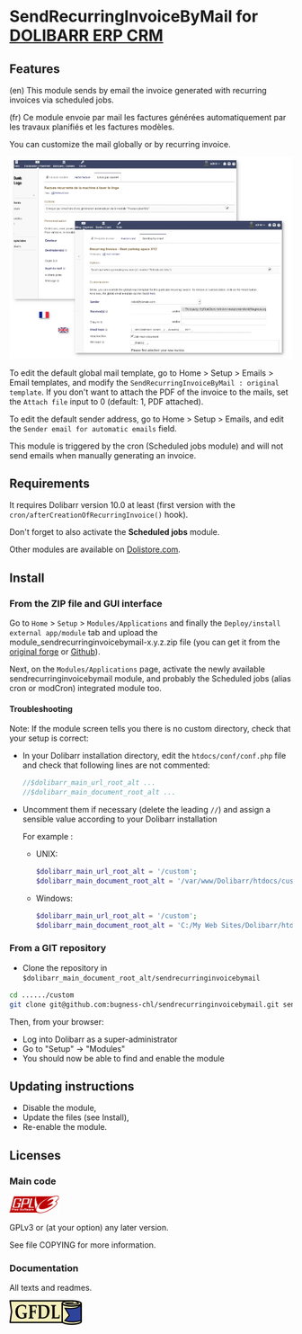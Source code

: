 # SendRecurringInvoiceByMail for <a href="https://www.dolibarr.org">DOLIBARR ERP CRM</a>

## Features

(en) This module sends by email the invoice generated with recurring invoices via scheduled jobs.

(fr) Ce module envoie par mail les factures générées automatiquement par les travaux planifiés et les factures modèles.

You can customize the mail globally or by recurring invoice.

![Screenshot n° 1](img/screenshot1.png?raw=true)

To edit the default global mail template, go to Home > Setup > Emails > Email templates, and modify the `SendRecurringInvoiceByMail : original template`. If you don't want to attach the PDF of the invoice to the mails, set the `Attach file` input to 0 (default: 1, PDF attached).

To edit the default sender address, go to Home > Setup > Emails, and edit the `Sender email for automatic emails` field.

This module is triggered by the cron (Scheduled jobs module) and will not send emails when manually generating an invoice.


## Requirements

It requires Dolibarr version 10.0 at least (first version with the `cron/afterCreationOfRecurringInvoice()` hook).

Don't forget to also activate the **Scheduled jobs** module.

Other modules are available on <a href="https://www.dolistore.com" target="_new">Dolistore.com</a>.


## Install

### From the ZIP file and GUI interface

Go to `Home` > `Setup` > `Modules/Applications` and finally the `Deploy/install external app/module` tab
and upload the module_sendrecurringinvoicebymail-x.y.z.zip file (you can get it from the
[original forge](https://code.bugness.org/Dolibarr/sendrecurringinvoicebymail/releases)
or [Github](https://github.com/bugness-chl/sendrecurringinvoicebymail/releases)).

Next, on the `Modules/Applications` page, activate the newly available sendrecurringinvoicebymail module,
and probably the Scheduled jobs (alias cron or modCron) integrated module too.


#### Troubleshooting

Note: If the module screen tells you there is no custom directory, check that your setup is correct: 

- In your Dolibarr installation directory, edit the ```htdocs/conf/conf.php``` file and check that following lines are not commented:

    ```php
    //$dolibarr_main_url_root_alt ...
    //$dolibarr_main_document_root_alt ...
    ```

- Uncomment them if necessary (delete the leading ```//```) and assign a sensible value according to your Dolibarr installation

    For example :

    - UNIX:
        ```php
        $dolibarr_main_url_root_alt = '/custom';
        $dolibarr_main_document_root_alt = '/var/www/Dolibarr/htdocs/custom';
        ```

    - Windows:
        ```php
        $dolibarr_main_url_root_alt = '/custom';
        $dolibarr_main_document_root_alt = 'C:/My Web Sites/Dolibarr/htdocs/custom';
        ```
        
### From a GIT repository

- Clone the repository in ```$dolibarr_main_document_root_alt/sendrecurringinvoicebymail```

```sh
cd ....../custom
git clone git@github.com:bugness-chl/sendrecurringinvoicebymail.git sendrecurringinvoicebymail
```

Then, from your browser:

  - Log into Dolibarr as a super-administrator
  - Go to "Setup" -> "Modules"
  - You should now be able to find and enable the module


## Updating instructions

* Disable the module,
* Update the files (see Install),
* Re-enable the module.


## Licenses

### Main code

![GPLv3 logo](img/gplv3.png)

GPLv3 or (at your option) any later version.

See file COPYING for more information.

### Documentation

All texts and readmes.

![GFDL logo](img/gfdl.png)
